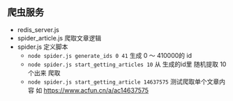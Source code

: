 ## 爬虫服务

- redis_server.js 
- spider_article.js 爬取文章逻辑
- spider.js 定义脚本
    - `node spider.js generate_ids 0 41` 生成 0 ～ 410000的 id
    - `node spider.js start_getting_articles 10` 从 生成的id里 随机提取 10个出来 爬取
    - `node spider.js start_getting_article 14637575` 测试爬取单个文章内容 如 https://www.acfun.cn/a/ac14637575

